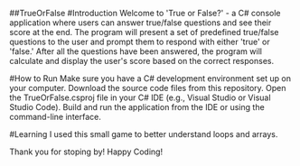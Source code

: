 

##TrueOrFalse
#Introduction
Welcome to 'True or False?' - a C# console application where users can answer true/false questions and see their score at the end. The program will present a set of predefined true/false questions to the user and prompt them to respond with either 'true' or 'false.' After all the questions have been answered, the program will calculate and display the user's score based on the correct responses.

#How to Run
Make sure you have a C# development environment set up on your computer.
Download the source code files from this repository.
Open the TrueOrFalse.csproj file in your C# IDE (e.g., Visual Studio or Visual Studio Code).
Build and run the application from the IDE or using the command-line interface.

#Learning
I used this small game to better understand loops and arrays.

Thank you for stoping by! Happy Coding!